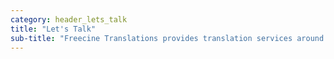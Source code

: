 ```yaml
---
category: header_lets_talk
title: "Let's Talk"
sub-title: "Freecine Translations provides translation services around the following core areas."
---
```

